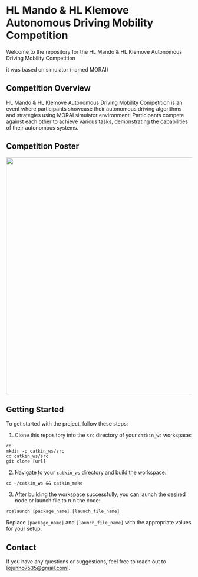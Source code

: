 # HL Mando & HL Klemove Autonomous Driving Mobility Competition

Welcome to the repository for the HL Mando & HL Klemove Autonomous Driving Mobility Competition

it was based on simulator (named MORAI)

## Competition Overview

HL Mando & HL Klemove Autonomous Driving Mobility Competition is an event where participants showcase their autonomous driving algorithms and strategies using MORAI simulator environment. Participants compete against each other to achieve various tasks, demonstrating the capabilities of their autonomous systems.

## Competition Poster

<p align="center">
  <img src="https://github.com/ojunho/MDAD_2023/assets/55116932/9725a921-83cf-46a8-8ade-63132139d93e" width="640"/>
</p>

## Getting Started

To get started with the project, follow these steps:

1. Clone this repository into the `src` directory of your `catkin_ws` workspace:

```
cd
mkdir -p catkin_ws/src
cd catkin_ws/src
git clone [url]
```


2. Navigate to your `catkin_ws` directory and build the workspace:
```
cd ~/catkin_ws && catkin_make
```


3. After building the workspace successfully, you can launch the desired node or launch file to run the code:
```
roslaunch [package_name] [launch_file_name]
```


Replace `[package_name]` and `[launch_file_name]` with the appropriate values for your setup.


## Contact

If you have any questions or suggestions, feel free to reach out to [ojunho7535@gmail.com].
